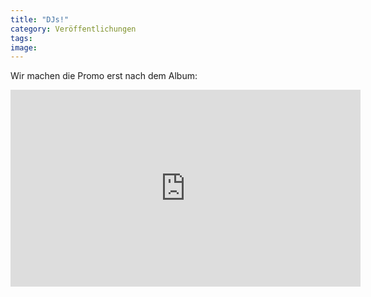 ```yaml
---
title: "DJs!"
category: Veröffentlichungen
tags: 
image: 
---
```


Wir machen die Promo erst nach dem Album:  
<iframe width="560" height="315" src="http://www.youtube.com/embed/wgj21SBjTwU" frameborder="0" allowfullscreen></iframe>
